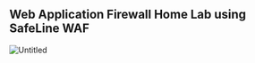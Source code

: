 
## Web Application Firewall Home Lab using SafeLine WAF

![Untitled](https://github.com/user-attachments/assets/ec808bb9-977f-419b-9a37-152467f31d13)
